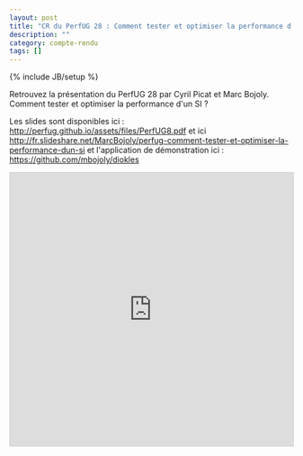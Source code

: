 ```yaml
---
layout: post
title: "CR du PerfUG 28 : Comment tester et optimiser la performance d'un SI ?"
description: ""
category: compte-rendu
tags: []
---
```

{% include JB/setup %}

Retrouvez la présentation du PerfUG 28 par Cyril Picat et Marc Bojoly.
Comment tester et optimiser la performance d'un SI ?

<!-- more -->

Les slides sont disponibles ici : 
http://perfug.github.io/assets/files/PerfUG8.pdf
et ici
http://fr.slideshare.net/MarcBojoly/perfug-comment-tester-et-optimiser-la-performance-dun-si
et l'application de démonstration ici :
https://github.com/mbojoly/diokles
  
<iframe src="http://perfug.github.io/assets/files/PerfUG8.pdf" width="595" height="485" frameborder="0" marginwidth="0" marginheight="0" scrolling="no" style="border:1px solid #CCC; border-width:1px; margin-bottom:5px; max-width: 100%;" allowfullscreen> </iframe>
